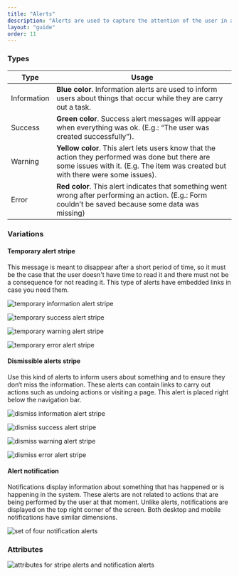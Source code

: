 ```yaml
---
title: "Alerts"
description: "Alerts are used to capture the attention of the user in an intrusive way. Sometimes just to say that something went right, others to say that something needs to be reviewed."
layout: "guide"
order: 11
---
```


### Types

| Type | Usage |
| ----- | ----- |
| Information | **Blue color**. Information alerts are used to inform users about things that occur while they are carry out a task. |
| Success | **Green color**. Success alert messages will appear when everything was ok. (E.g.: “The user was created successfully”). |
| Warning | **Yellow color**. This alert lets users know that the action they performed was done but there are some issues with it. (E.g. The item was created but with there were some issues). |
| Error | **Red color**. This alert indicates that something went wrong after performing an action. (E.g.: Form couldn’t be saved because some data was missing) |

### Variations

#### Temporary alert stripe
This message is meant to disappear after a short period of time, so it must be the case that the user doesn't have time to read it and there must not be a consequence for not reading it. This type of alerts have embedded links in case you need them.

![temporary information alert stripe](/images/lexicon-1/alertTemporaryInfo.png)

![temporary success alert stripe](/images/lexicon-1/alertTemporarySuccess.png)

![temporary warning alert stripe](/images/lexicon-1/alertTemporaryWarning.png)

![temporary error alert stripe](/images/lexicon-1/alertTemporaryError.png)

#### Dismissible alerts stripe
Use this kind of alerts to inform users about something and to ensure they don‘t miss the information. These alerts can contain links to carry out actions such as undoing actions or visiting a page.
This alert is placed right below the navigation bar.

![dismiss information alert stripe](/images/lexicon-1/alertDismissInfo.png)

![dismiss success alert stripe](/images/lexicon-1/alertDismissSuccess.png)

![dismiss warning alert stripe](/images/lexicon-1/alertDismissWarning.png)

![dismiss error alert stripe](/images/lexicon-1/alertDismissError.png)

#### Alert notification
Notifications display information about something that has happened or is happening in the system. These alerts are not related to actions that are being performed by the user at that moment. Unlike alerts, notifications are displayed on the top right corner of the screen. Both desktop and mobile notifications have similar dimensions.

![set of four notification alerts](/images/lexicon-1/alertsNotification.png)

### Attributes

![attributes for stripe alerts and notification alerts](/images/lexicon-1/alertAttributes.png)


